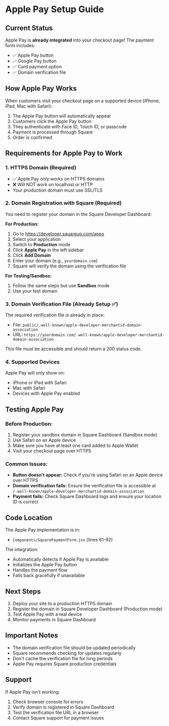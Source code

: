 # Apple Pay Setup Guide

## Current Status

Apple Pay is **already integrated** into your checkout page! The payment form includes:
- ✅ Apple Pay button
- ✅ Google Pay button
- ✅ Card payment option
- ✅ Domain verification file

## How Apple Pay Works

When customers visit your checkout page on a supported device (iPhone, iPad, Mac with Safari):
1. The Apple Pay button will automatically appear
2. Customers click the Apple Pay button
3. They authenticate with Face ID, Touch ID, or passcode
4. Payment is processed through Square
5. Order is confirmed

## Requirements for Apple Pay to Work

### 1. HTTPS Domain (Required)
- ✅ Apple Pay only works on HTTPS domains
- ❌ Will NOT work on localhost or HTTP
- Your production domain must use SSL/TLS

### 2. Domain Registration with Square (Required)
You need to register your domain in the Square Developer Dashboard:

**For Production:**
1. Go to https://developer.squareup.com/apps
2. Select your application
3. Switch to **Production** mode
4. Click **Apple Pay** in the left sidebar
5. Click **Add Domain**
6. Enter your domain (e.g., `yourdomain.com`)
7. Square will verify the domain using the verification file

**For Testing/Sandbox:**
1. Follow the same steps but use **Sandbox** mode
2. Use your test domain

### 3. Domain Verification File (Already Setup ✅)
The required verification file is already in place:
- File: `public/.well-known/apple-developer-merchantid-domain-association`
- URL: `https://yourdomain.com/.well-known/apple-developer-merchantid-domain-association`

This file must be accessible and should return a 200 status code.

### 4. Supported Devices
Apple Pay will only show on:
- iPhone or iPad with Safari
- Mac with Safari
- Devices with Apple Pay enabled

## Testing Apple Pay

### Before Production:
1. Register your sandbox domain in Square Dashboard (Sandbox mode)
2. Use Safari on an Apple device
3. Make sure you have at least one card added to Apple Wallet
4. Visit your checkout page over HTTPS

### Common Issues:
- **Button doesn't appear:** Check if you're using Safari on an Apple device over HTTPS
- **Domain verification fails:** Ensure the verification file is accessible at `/.well-known/apple-developer-merchantid-domain-association`
- **Payment fails:** Check Square Dashboard logs and ensure your location ID is correct

## Code Location

The Apple Pay implementation is in:
- `Components/SquarePaymentForm.jsx` (lines 61-92)

The integration:
- Automatically detects if Apple Pay is available
- Initializes the Apple Pay button
- Handles the payment flow
- Falls back gracefully if unavailable

## Next Steps

1. Deploy your site to a production HTTPS domain
2. Register the domain in Square Developer Dashboard (Production mode)
3. Test Apple Pay with a real device
4. Monitor payments in Square Dashboard

## Important Notes

- The domain verification file should be updated periodically
- Square recommends checking for updates regularly
- Don't cache the verification file for long periods
- Apple Pay requires Square production credentials

## Support

If Apple Pay isn't working:
1. Check browser console for errors
2. Verify domain is registered in Square Dashboard
3. Test the verification file URL in a browser
4. Contact Square support for payment issues
